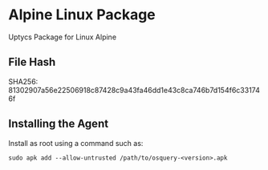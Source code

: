 # Alpine Linux Package
Uptycs Package for Linux Alpine

## File Hash
SHA256: 81302907a56e22506918c87428c9a43fa46dd1e43c8ca746b7d154f6c331746f

## Installing the Agent

Install as root using a command such as: 
```
sudo apk add --allow-untrusted /path/to/osquery-<version>.apk
```

